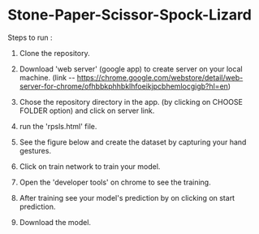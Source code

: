 # Stone-Paper-Scissor-Spock-Lizard

Steps to run :

1. Clone the repository.

2. Download 'web server' (google app) to create server on your local machine. (link -- https://chrome.google.com/webstore/detail/web-server-for-chrome/ofhbbkphhbklhfoeikjpcbhemlocgigb?hl=en)

3. Chose the repository directory in the app. (by clicking on CHOOSE FOLDER option) and click on server link.

4. run the 'rpsls.html' file.

5. See the figure below and create the dataset by capturing your hand gestures.

6. Click on train network to train your model.

7. Open the 'developer tools' on chrome to see the training.

6. After training see your model's prediction by on clicking on start prediction.

9. Download the model.
